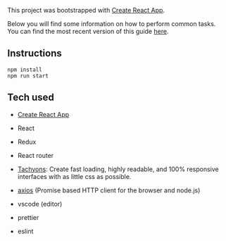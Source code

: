 This project was bootstrapped with [Create React App](https://github.com/facebookincubator/create-react-app).

Below you will find some information on how to perform common tasks.<br>
You can find the most recent version of this guide [here](https://github.com/facebookincubator/create-react-app/blob/master/packages/react-scripts/template/README.md).

## Instructions

    npm install
    npm run start

## Tech used

-   [Create React App](https://github.com/facebookincubator/create-react-app)
-   React
-   Redux
-   React router
-   [Tachyons](http://tachyons.io/): Create fast loading, highly readable, and 100% responsive interfaces with as little css as possible. 
-   [axios](https://github.com/mzabriskie/axios) (Promise based HTTP client for the browser and node.js)

-   vscode (editor)
-   prettier
-   eslint
